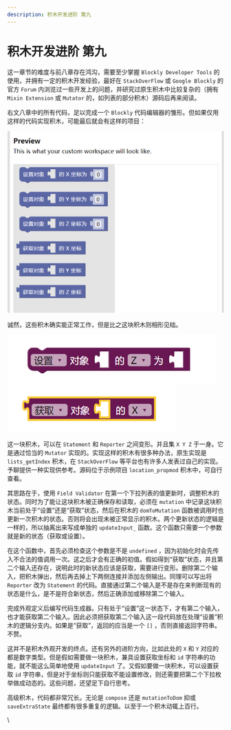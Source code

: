 ```yaml
---
description: 积木开发进阶 第九
---
```


# 积木开发进阶 第九

这一章节的难度与前八章存在鸿沟，需要至少掌握 `Blockly Developer Tools` 的使用，并拥有一定的积木开发经验，最好在 `StackOverFlow` 或 `Google Blockly` 的官方 `Forum` 内浏览过一些开发上的问题，并研究过原生积木中比较复杂的（拥有 `Mixin Extension` 或 `Mutator` 的，如列表的部分积木）源码后再来阅读。

右文八章中的所有代码，足以完成一个 `Blockly` 代码编辑器的雏形。但如果仅用这样的代码实现积木，可能最后就会有这样的项目：

![Bad Example](.gitbook/assets/9-1.png)

诚然，这些积木确实能正常工作，但是比之这块积木则相形见绌。

![Setter](.gitbook/assets/9-2.png)![Getter](.gitbook/assets/9-3.png)

这一块积木，可以在 `Statement` 和 `Reporter` 之间变形。并且集 `X Y Z` 于一身。它是通过恰当的 `Mutator` 实现的。实现这样的积木有很多种办法，原生实现是 `lists_getIndex` 积木，在 `StackOverFlow` 等平台也有许多人发表过自己的实现。予聊提供一种实现供参考。源码位于示例项目 `location_propmod` 积木中，可自行查看。

其思路在于，使用 `Field Validator` 在第一个下拉列表的值更新时，调整积木的状态。同时为了能让这块积木被正确保存和读取，必须在 `mutation` 中记录这块积木当前处于“设置”还是“获取”状态，然后在积木的 `domToMutation` 函数被调用时也更新一次积木的状态。否则将会出现未被正常显示的积木。两个更新状态的逻辑是一样的，所以抽离出来写成单独的 `updateInput_` 函数。这个函数只需要一个参数就是新的状态（获取或设置）。

在这个函数中，首先必须检查这个参数是不是 `undefined` ，因为初始化时会先传入不合法的值调用一次。这之后才会有正确的初值。假如得到“获取”状态，并且第二个输入还存在，说明此时的新状态应该是获取，需要进行变形。删除第二个输入，把积木弹出，然后再去掉上下两侧连接并添加左侧输出。同理可以写出将 `Reporter` 改为 `Statement` 的代码。直接通过第二个输入是不是存在来判断现有的状态是什么，是不是符合新状态，然后正确添加或移除第二个输入。

完成外观定义后编写代码生成器。只有处于“设置”这一状态下，才有第二个输入，也才能获取第二个输入。因此必须把获取第二个输入这一段代码放在处理“设置”积木的逻辑分支内。如果是“获取”，返回的应当是一个 `[]` ，否则直接返回字符串。不赘。

这并不是积木外观开发的终点。还有另外的进阶方向，比如此处的 `X` 和 `Y` 对应的都是数字类型。但是假如需要做一块积木，兼具设置获取坐标和 `id` 字符串的功能，就不能这么简单地使用 `updateInput` 了。又假如要做一块积木，可以设置获取 `id` 字符串，但是对于坐标则只能获取不能设置修改，则还需要把第二个下拉枚举做成动态的。这些问题，还望足下自行思考。

高级积木，代码都非常冗长。无论是 `compose` 还是 `mutationToDom` 抑或 `saveExtraState` 最终都有很多重复的逻辑。以至于一个积木动辄上百行。

\
